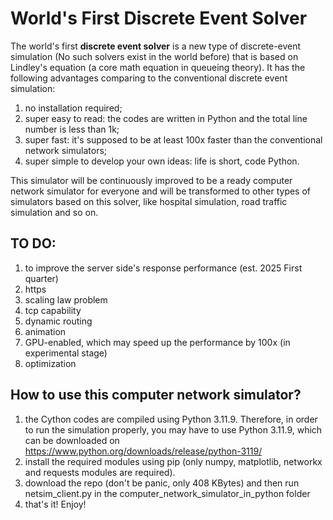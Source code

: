 # World's First Discrete Event Solver

The world's first **discrete event solver** is a new type of discrete-event simulation (No such solvers exist in the world before) that is based on Lindley's equation (a core math equation in queueing theory). It has the following advantages comparing to the conventional discrete event simulation:

1. no installation required;
2. super easy to read: the codes are written in Python and the total line number is less than 1k;
3. super fast: it's supposed to be at least 100x faster than the conventional network simulators;
4. super simple to develop your own ideas: life is short, code Python.

This simulator will be continuously improved to be a ready computer network simulator for everyone and will be transformed to other types of simulators based on this solver, like hospital simulation, road traffic simulation and so on.

## TO DO:
1. to improve the server side's response performance (est. 2025 First quarter)
2. https
3. scaling law problem
4. tcp capability
5. dynamic routing
6. animation
7. GPU-enabled, which may speed up the performance by 100x (in experimental stage)
8. optimization

## How to use this computer network simulator?
1. the Cython codes are compiled using Python 3.11.9. Therefore, in order to run the simulation properly, you may have to use Python 3.11.9, which can be downloaded on https://www.python.org/downloads/release/python-3119/
2. install the required modules using pip (only numpy, matplotlib, networkx and requests modules are required).
3. download the repo (don't be panic, only 408 KBytes) and then run netsim_client.py in the computer_network_simulator_in_python folder
4. that's it! Enjoy!
